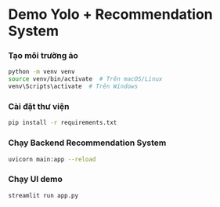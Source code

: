 # Demo Yolo + Recommendation System

### Tạo môi trường ảo
```bash
python -m venv venv
source venv/bin/activate  # Trên macOS/Linux
venv\Scripts\activate  # Trên Windows
```

### Cài đặt thư viện
```bash
pip install -r requirements.txt
```

### Chạy Backend Recommendation System
```bash
uvicorn main:app --reload
```

### Chạy UI demo
```bash
streamlit run app.py
```
